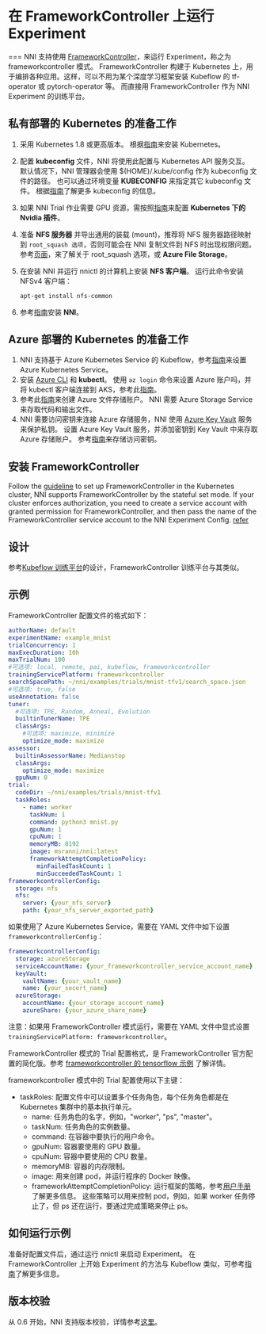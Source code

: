 # 在 FrameworkController 上运行 Experiment

=== NNI 支持使用 [FrameworkController](https://github.com/Microsoft/frameworkcontroller)，来运行 Experiment，称之为 frameworkcontroller 模式。 FrameworkController 构建于 Kubernetes 上，用于编排各种应用。这样，可以不用为某个深度学习框架安装 Kubeflow 的 tf-operator 或 pytorch-operator 等。 而直接用 FrameworkController 作为 NNI Experiment 的训练平台。

## 私有部署的 Kubernetes 的准备工作

1. 采用 Kubernetes 1.8 或更高版本。 根据[指南](https://kubernetes.io/docs/setup/)来安装 Kubernetes。
2. 配置 **kubeconfig** 文件，NNI 将使用此配置与 Kubernetes API 服务交互。 默认情况下，NNI 管理器会使用 $(HOME)/.kube/config 作为 kubeconfig 文件的路径。 也可以通过环境变量 **KUBECONFIG** 来指定其它 kubeconfig 文件。 根据[指南](https://kubernetes.io/docs/concepts/configuration/organize-cluster-access-kubeconfig)了解更多 kubeconfig 的信息。
3. 如果 NNI Trial 作业需要 GPU 资源，需按照[指南](https://github.com/NVIDIA/k8s-device-plugin)来配置 **Kubernetes 下的 Nvidia 插件**。
4. 准备 **NFS 服务器** 并导出通用的装载 (mount)，推荐将 NFS 服务器路径映射到 `root_squash 选项`，否则可能会在 NNI 复制文件到 NFS 时出现权限问题。 参考[页面](https://linux.die.net/man/5/exports)，来了解关于 root_squash 选项，或 **Azure File Storage**。
5. 在安装 NNI 并运行 nnictl 的计算机上安装 **NFS 客户端**。 运行此命令安装 NFSv4 客户端：
  
      ```bash
      apt-get install nfs-common
      ```
      

6. 参考[指南](../Tutorial/QuickStart.md)安装 **NNI**。

## Azure 部署的 Kubernetes 的准备工作

1. NNI 支持基于 Azure Kubernetes Service 的 Kubeflow，参考[指南](https://azure.microsoft.com/zh-cn/services/kubernetes-service/)来设置 Azure Kubernetes Service。
2. 安装 [Azure CLI](https://docs.microsoft.com/zh-cn/cli/azure/install-azure-cli?view=azure-cli-latest) 和 **kubectl**。 使用 `az login` 命令来设置 Azure 账户吗，并将 kubectl 客户端连接到 AKS，参考此[指南](https://docs.microsoft.com/zh-cn/azure/aks/kubernetes-walkthrough#connect-to-the-cluster)。
3. 参考此[指南](https://docs.microsoft.com/zh-cn/azure/storage/common/storage-quickstart-create-account?tabs=portal)来创建 Azure 文件存储账户。 NNI 需要 Azure Storage Service 来存取代码和输出文件。
4. NNI 需要访问密钥来连接 Azure 存储服务，NNI 使用 [Azure Key Vault](https://azure.microsoft.com/zh-cn/services/key-vault/) 服务来保护私钥。 设置 Azure Key Vault 服务，并添加密钥到 Key Vault 中来存取 Azure 存储账户。 参考[指南](https://docs.microsoft.com/zh-cn/azure/key-vault/quick-create-cli)来存储访问密钥。

## 安装 FrameworkController

Follow the [guideline](https://github.com/Microsoft/frameworkcontroller/tree/master/example/run) to set up FrameworkController in the Kubernetes cluster, NNI supports FrameworkController by the stateful set mode. If your cluster enforces authorization, you need to create a service account with granted permission for FrameworkController, and then pass the name of the FrameworkController service account to the NNI Experiment Config. [refer](https://github.com/Microsoft/frameworkcontroller/tree/master/example/run#run-by-kubernetes-statefulset)

## 设计

参考[Kubeflow 训练平台](KubeflowMode.md)的设计，FrameworkController 训练平台与其类似。

## 示例

FrameworkController 配置文件的格式如下：

```yaml
authorName: default
experimentName: example_mnist
trialConcurrency: 1
maxExecDuration: 10h
maxTrialNum: 100
#可选项: local, remote, pai, kubeflow, frameworkcontroller
trainingServicePlatform: frameworkcontroller
searchSpacePath: ~/nni/examples/trials/mnist-tfv1/search_space.json
#可选项: true, false
useAnnotation: false
tuner:
  #可选项: TPE, Random, Anneal, Evolution
  builtinTunerName: TPE
  classArgs:
    #可选项: maximize, minimize
    optimize_mode: maximize
assessor:
  builtinAssessorName: Medianstop
  classArgs:
    optimize_mode: maximize
  gpuNum: 0
trial:
  codeDir: ~/nni/examples/trials/mnist-tfv1
  taskRoles:
    - name: worker
      taskNum: 1
      command: python3 mnist.py
      gpuNum: 1
      cpuNum: 1
      memoryMB: 8192
      image: msranni/nni:latest
      frameworkAttemptCompletionPolicy:
        minFailedTaskCount: 1
        minSucceededTaskCount: 1
frameworkcontrollerConfig:
  storage: nfs
  nfs:
    server: {your_nfs_server}
    path: {your_nfs_server_exported_path}
```

如果使用了 Azure Kubernetes Service，需要在 YAML 文件中如下设置 `frameworkcontrollerConfig`：

```yaml
frameworkcontrollerConfig:
  storage: azureStorage
  serviceAccountName: {your_frameworkcontroller_service_account_name}
  keyVault:
    vaultName: {your_vault_name}
    name: {your_secert_name}
  azureStorage:
    accountName: {your_storage_account_name}
    azureShare: {your_azure_share_name}
```

注意：如果用 FrameworkController 模式运行，需要在 YAML 文件中显式设置 `trainingServicePlatform: frameworkcontroller`。

FrameworkController 模式的 Trial 配置格式，是 FrameworkController 官方配置的简化版。参考 [frameworkcontroller 的 tensorflow 示例](https://github.com/Microsoft/frameworkcontroller/blob/master/example/framework/scenario/tensorflow/cpu/tensorflowdistributedtrainingwithcpu.yaml) 了解详情。

frameworkcontroller 模式中的 Trial 配置使用以下主键：

* taskRoles: 配置文件中可以设置多个任务角色，每个任务角色都是在 Kubernetes 集群中的基本执行单元。 
  * name: 任务角色的名字，例如，"worker", "ps", "master"。
  * taskNum: 任务角色的实例数量。
  * command: 在容器中要执行的用户命令。
  * gpuNum: 容器要使用的 GPU 数量。
  * cpuNum: 容器中要使用的 CPU 数量。
  * memoryMB: 容器的内存限制。
  * image: 用来创建 pod，并运行程序的 Docker 映像。
  * frameworkAttemptCompletionPolicy: 运行框架的策略，参考[用户手册](https://github.com/Microsoft/frameworkcontroller/blob/master/doc/user-manual.md#frameworkattemptcompletionpolicy)了解更多信息。 这些策略可以用来控制 pod，例如，如果 worker 任务停止了，但 ps 还在运行，要通过完成策略来停止 ps。

## 如何运行示例

准备好配置文件后，通过运行 nnictl 来启动 Experiment。 在 FrameworkController 上开始 Experiment 的方法与 Kubeflow 类似，可参考[指南](KubeflowMode.md)了解更多信息。

## 版本校验

从 0.6 开始，NNI 支持版本校验，详情参考[这里](PaiMode.md)。